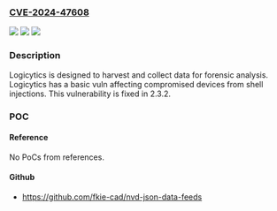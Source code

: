 ### [CVE-2024-47608](https://cve.mitre.org/cgi-bin/cvename.cgi?name=CVE-2024-47608)
![](https://img.shields.io/static/v1?label=Product&message=Logicytics&color=blue)
![](https://img.shields.io/static/v1?label=Version&message=%3D%20%3C%3D%202.3.1%20&color=brighgreen)
![](https://img.shields.io/static/v1?label=Vulnerability&message=CWE-78%3A%20Improper%20Neutralization%20of%20Special%20Elements%20used%20in%20an%20OS%20Command%20('OS%20Command%20Injection')&color=brighgreen)

### Description

Logicytics is designed to harvest and collect data for forensic analysis. Logicytics has a basic vuln affecting compromised devices from shell injections. This vulnerability is fixed in 2.3.2.

### POC

#### Reference
No PoCs from references.

#### Github
- https://github.com/fkie-cad/nvd-json-data-feeds

